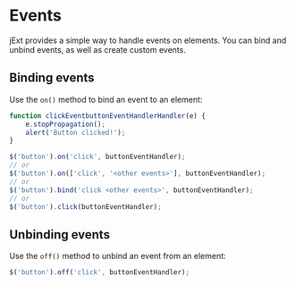 # Events

jExt provides a simple way to handle events on elements. You can bind and unbind events, as well as create custom events.

## Binding events

Use the `on()` method to bind an event to an element:

``` javascript
function clickEventbuttonEventHandlerHandler(e) {
    e.stopPropagation();
    alert('Button clicked!');
}

$('button').on('click', buttonEventHandler);
// or
$('button').on(['click', '<other events>'], buttonEventHandler);
// or
$('button').bind('click <other events>', buttonEventHandler);
// or
$('button').click(buttonEventHandler);
```

## Unbinding events

Use the `off()` method to unbind an event from an element:

``` javascript
$('button').off('click', buttonEventHandler);
```
